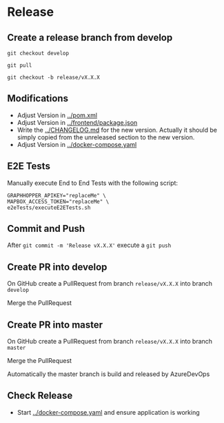 # Release

## Create a release branch from develop
`git checkout develop`

`git pull`

`git checkout -b release/vX.X.X`

## Modifications
* Adjust Version in [../pom.xml](../pom.xml)
* Adjust Version in [../frontend/package.json](../frontend/package.json)
* Write the [../CHANGELOG.md](../CHANGELOG.md) for the new version. Actually it should be simply copied from the unreleased section to the new version.
* Adjust Version in [../docker-compose.yaml](../docker-compose.yaml)

## E2E Tests
Manually execute End to End Tests with the following script:
```
GRAPHHOPPER_APIKEY="replaceMe" \
MAPBOX_ACCESS_TOKEN="replaceMe" \
e2eTests/executeE2ETests.sh
```

## Commit and Push
After `git commit -m 'Release vX.X.X'` execute a `git push`

## Create PR into develop
On GitHub create a PullRequest from branch `release/vX.X.X` into branch `develop`

Merge the PullRequest

## Create PR into master
On GitHub create a PullRequest from branch `release/vX.X.X` into branch `master`

Merge the PullRequest

Automatically the master branch is build and released by AzureDevOps

## Check Release
* Start [../docker-compose.yaml](../docker-compose.yaml) and ensure application is working



